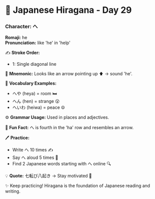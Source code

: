 # 📖 Japanese Hiragana - Day 29

### Character: へ  
**Romaji:** he  
**Pronunciation:** like 'he' in 'help'  

✍️ **Stroke Order:**  
- 1: Single diagonal line

📝 **Mnemonic:** Looks like an arrow pointing up ⬆️ → sound 'he'.  

📌 **Vocabulary Examples:**  
- へや (heya) = room 🛏️
- へん (hen) = strange 😮
- へいわ (heiwa) = peace ☮️

⚙️ **Grammar Usage:** Used in places and adjectives.  

🎉 **Fun Fact:** へ is fourth in the 'ha' row and resembles an arrow.  

🖊️ **Practice:**  
- Write へ 10 times ✍️
- Say へ aloud 5 times 🎤
- Find 2 Japanese words starting with へ online 🔍

💡 **Quote:** 七転び八起き → Stay motivated 💪  

✨ Keep practicing! Hiragana is the foundation of Japanese reading and writing.
